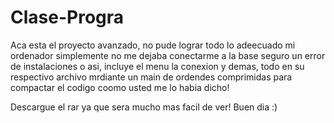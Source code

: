 # Clase-Progra
Aca esta el proyecto avanzado, no pude lograr todo lo adeecuado mi ordenador simplemente no me dejaba conectarme a la base seguro un error de instalaciones o asi, incluye el menu la conexion y demas, todo en su respectivo archivo mrdiante un main de ordendes comprimidas para compactar el codigo coomo usted me lo habia dicho!

Descargue el rar ya que sera mucho mas facil de ver! Buen dia :)
